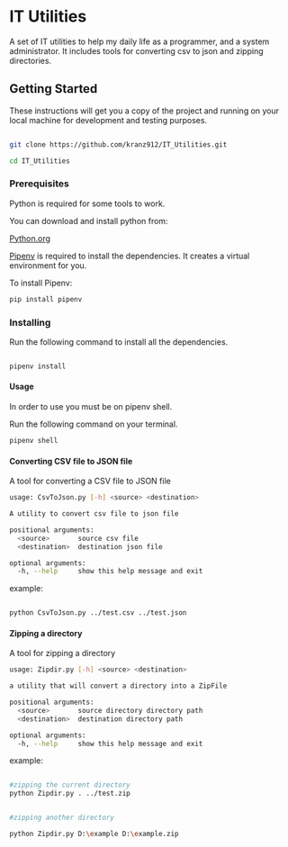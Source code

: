 # IT Utilities
A set of IT utilities to help my daily life as a programmer, and a system administrator. It includes tools for converting csv to json and zipping directories.

## Getting Started

These instructions will get you a copy of the project and running on your local machine for development and testing purposes.

```bash

git clone https://github.com/kranz912/IT_Utilities.git

cd IT_Utilities

```


### Prerequisites
Python is required for some tools to work.

You can download and install python from:

[Python.org](https://www.python.org/)



[Pipenv](https://github.com/pypa/pipenv) is required to install the dependencies. It creates a virtual environment for you.

To install Pipenv:
```bash
pip install pipenv
```

### Installing
Run the following command to install all the dependencies.

```bash

pipenv install

```

#### Usage
In order to use you must be on pipenv shell.

Run the following command on your terminal.

```bash
pipenv shell
```



#### Converting CSV file to JSON file

A tool for converting a CSV file to JSON file


```bash
usage: CsvToJson.py [-h] <source> <destination>

A utility to convert csv file to json file

positional arguments:
  <source>       source csv file
  <destination>  destination json file

optional arguments:
  -h, --help     show this help message and exit
```

example:
```bash

python CsvToJson.py ../test.csv ../test.json

```

#### Zipping a directory
A tool for zipping a directory
```bash
usage: Zipdir.py [-h] <source> <destination>

a utility that will convert a directory into a ZipFile

positional arguments:
  <source>       source directory directory path
  <destination>  destination directory path

optional arguments:
  -h, --help     show this help message and exit

```

example:

```bash

#zipping the current directory
python Zipdir.py . ../test.zip


#zipping another directory

python Zipdir.py D:\example D:\example.zip

```
